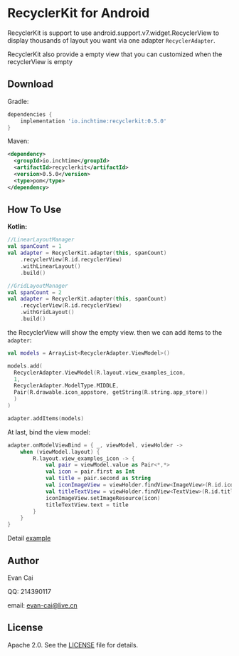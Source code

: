 RecyclerKit for Android
=======================

RecyclerKit is support to use android.support.v7.widget.RecyclerView to display thousands of layout you want via one adapter `RecyclerAdapter`.

RecyclerKit also provide a empty view that you can customized when the recyclerView is empty

Download
--------

Gradle:

```gradle
dependencies {
    implementation 'io.inchtime:recyclerkit:0.5.0'
}
```

Maven:

```xml
<dependency>
  <groupId>io.inchtime</groupId>
  <artifactId>recyclerkit</artifactId>
  <version>0.5.0</version>
  <type>pom</type>
</dependency>
```

How To Use
----------------------

**Kotlin:**

```kotlin
//LinearLayoutManager
val spanCount = 1
val adapter = RecyclerKit.adapter(this, spanCount)
    .recyclerView(R.id.recyclerView)
    .withLinearLayout()
    .build()
```

```kotlin
//GridLayoutManager
val spanCount = 2
val adapter = RecyclerKit.adapter(this, spanCount)
    .recyclerView(R.id.recyclerView)
    .withGridLayout()
    .build()
```

the RecyclerView will show the empty view.
then we can add items to the `adapter`:

```kotlin
val models = ArrayList<RecyclerAdapter.ViewModel>()

models.add(
  RecyclerAdapter.ViewModel(R.layout.view_examples_icon,
  1,  
  RecyclerAdapter.ModelType.MIDDLE, 
  Pair(R.drawable.icon_appstore, getString(R.string.app_store))
  )
)

adapter.addItems(models)
```

At last, bind the view model:

```kotlin
adapter.onModelViewBind = { _, viewModel, viewHolder ->
    when (viewModel.layout) {
        R.layout.view_examples_icon -> {
            val pair = viewModel.value as Pair<*,*>
            val icon = pair.first as Int
            val title = pair.second as String
            val iconImageView = viewHolder.findView<ImageView>(R.id.iconImageView)
            val titleTextView = viewHolder.findView<TextView>(R.id.titleTextView)
            iconImageView.setImageResource(icon)
            titleTextView.text = title
        }
    }
}
```

Detail [example][1]


Author
------

Evan Cai

QQ: 214390117

email: evan-cai@live.cn

License
-------

Apache 2.0. See the [LICENSE][2] file for details.

[1]: https://github.com/inchtime/recyclerkit-android/blob/master/app/src/main/java/io/inchtime/recyclerkit/example/MainActivity.kt
[2]: https://github.com/inchtime/recyclerkit-android/blob/master/LICENSE
